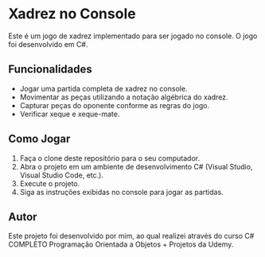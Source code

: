 # Xadrez no Console

Este é um jogo de xadrez implementado para ser jogado no console. O jogo foi desenvolvido em C#.

## Funcionalidades

- Jogar uma partida completa de xadrez no console.
- Movimentar as peças utilizando a notação algébrica do xadrez.
- Capturar peças do oponente conforme as regras do jogo.
- Verificar xeque e xeque-mate.

## Como Jogar

1. Faça o clone deste repositório para o seu computador.
2. Abra o projeto em um ambiente de desenvolvimento C# (Visual Studio, Visual Studio Code, etc.).
3. Execute o projeto.
4. Siga as instruções exibidas no console para jogar as partidas.

## Autor

Este projeto foi desenvolvido por mim, ao qual realizei através do curso C# COMPLETO Programação Orientada a Objetos + Projetos da Udemy.

